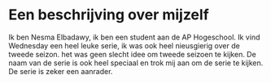 # Een beschrijving over mijzelf
Ik ben Nesma Elbadawy, ik ben een student aan de AP Hogeschool. Ik vind Wednesday een heel leuke serie, ik was ook heel nieusgierig over de tweede seizon. het was geen slecht idee om tweede seizoen te kijken. De naam van de serie is ook heel speciaal en trok mij aan om de serie te kijken. De serie is zeker een aanrader. 
